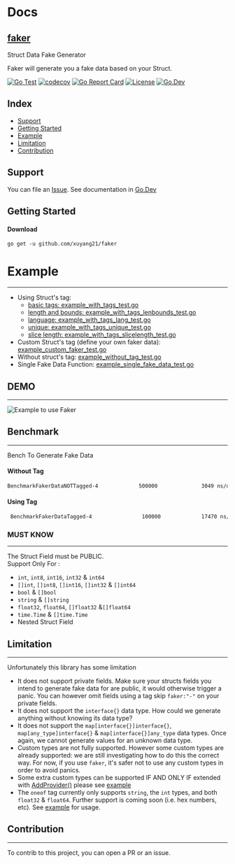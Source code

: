 # Docs

## [faker](#)

Struct Data Fake Generator

Faker will generate you a fake data based on your Struct.

[![Go Test](https://github.com/go-faker/faker/actions/workflows/go.yml/badge.svg)](https://github.com/go-faker/faker/actions/workflows/go.yml)
[![codecov](https://codecov.io/gh/go-faker/faker/branch/main/graph/badge.svg)](https://codecov.io/gh/go-faker/faker)
[![Go Report Card](https://goreportcard.com/badge/github.com/go-faker/faker/v4)](https://goreportcard.com/report/github.com/go-faker/faker/v4)
[![License](https://img.shields.io/github/license/mashape/apistatus.svg)](https://github.com/go-faker/faker/blob/master/LICENSE)
[![Go.Dev](https://img.shields.io/badge/go.dev-reference-007d9c?logo=go&logoColor=white)](https://pkg.go.dev/github.com/go-faker/faker/v4?tab=doc)

## Index

- [Support](#support)
- [Getting Started](#getting-started)
- [Example](#example)
- [Limitation](#limitation)
- [Contribution](#contribution)

## Support

You can file an [Issue](https://github.com/go-faker/faker/issues/new).
See documentation in [Go.Dev](https://pkg.go.dev/github.com/go-faker/faker/v4?tab=doc)

## Getting Started

#### Download

```shell
go get -u github.com/xuyang21/faker
```

# Example

---

- Using Struct's tag:
  - [basic tags: example_with_tags_test.go](/example_with_tags_test.go)
  - [length and bounds: example_with_tags_lenbounds_test.go](/example_with_tags_lenbounds_test.go)
  - [language: example_with_tags_lang_test.go](/example_with_tags_lang_test.go)
  - [unique: example_with_tags_unique_test.go](example_with_tags_unique_test.go)
  - [slice length: example_with_tags_slicelength_test.go](example_with_tags_slicelength_test.go)
- Custom Struct's tag (define your own faker data): [example_custom_faker_test.go](/example_custom_faker_test.go)
- Without struct's tag: [example_without_tag_test.go](/example_without_tag_test.go)
- Single Fake Data Function: [example_single_fake_data_test.go](/example_single_fake_data_test.go)

## DEMO

---

![Example to use Faker](https://cdn-images-1.medium.com/max/800/1*AkMbxngg7zfvtWiuvFb4Mg.gif)

## Benchmark

---

Bench To Generate Fake Data

#### Without Tag

```bash
BenchmarkFakerDataNOTTagged-4             500000              3049 ns/op             488 B/op         20 allocs/op
```

#### Using Tag

```bash
 BenchmarkFakerDataTagged-4                100000             17470 ns/op             380 B/op         26 allocs/op
```

### MUST KNOW

---

The Struct Field must be PUBLIC.<br>
Support Only For :

- `int`, `int8`, `int16`, `int32` & `int64`
- `[]int`, `[]int8`, `[]int16`, `[]int32` & `[]int64`
- `bool` & `[]bool`
- `string` & `[]string`
- `float32`, `float64`, `[]float32` &`[]float64`
- `time.Time` & `[]time.Time`
- Nested Struct Field

## Limitation

---

Unfortunately this library has some limitation

- It does not support private fields. Make sure your structs fields you intend to generate fake data for are public, it would otherwise trigger a panic. You can however omit fields using a tag skip `faker:"-"` on your private fields.
- It does not support the `interface{}` data type. How could we generate anything without knowing its data type?
- It does not support the `map[interface{}]interface{}`, `map[any_type]interface{}` & `map[interface{}]any_type` data types. Once again, we cannot generate values for an unknown data type.
- Custom types are not fully supported. However some custom types are already supported: we are still investigating how to do this the correct way. For now, if you use `faker`, it's safer not to use any custom types in order to avoid panics.
- Some extra custom types can be supported IF AND ONLY IF extended with [AddProvider()](https://github.com/go-faker/faker/blob/7473ac7d8d0440d24addac302c73e13c08895764/faker.go#L303) please see [example](example_custom_faker_test.go#L46)
- The `oneof` tag currently only supports `string`, the `int` types, and both `float32` & `float64`. Further support is coming soon (i.e. hex numbers, etc). See [example](example_with_tags_test.go#L53) for usage.

## Contribution

---

To contrib to this project, you can open a PR or an issue.
